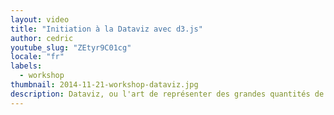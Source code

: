 ```yaml
---
layout: video
title: "Initiation à la Dataviz avec d3.js"
author: cedric
youtube_slug: "ZEtyr9C01cg"
locale: "fr"
labels:
  - workshop
thumbnail: 2014-11-21-workshop-dataviz.jpg
description: Dataviz, ou l'art de représenter des grandes quantités de données de manière innovante et interactive. Donner du sens à la donnée, voilà le but de cette nouvelle discipline ! Découvrez d3.js une librairie JavaScript pour visualiser des données au sein d'interfaces web.
---
```


